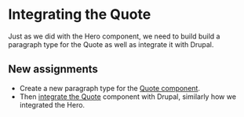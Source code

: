 # Integrating the Quote

Just as we did with the Hero component, we need to build build a paragraph type for the Quote as well as integrate it with Drupal.

## New assignments

* Create a new paragraph type for the [Quote component](../component-lifecycle/paragraph-types.md).
* Then [integrate the Quote](../component-lifecycle/getting-twig-variables.md) component with Drupal, similarly how we integrated the Hero. 

